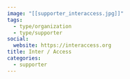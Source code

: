 ```yaml
---
image: "[[supporter_interaccess.jpg]]"
tags:
  - type/organization
  - type/supporter
social:
  website: https://interaccess.org
title: Inter / Access
categories:
  - supporter
---
```

